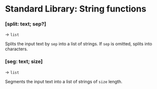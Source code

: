 # Standard Library: String functions

### [split: text; sep?]
&rarr; `list`

Splits the input text by `sep` into a list of strings. If `sep` is omitted, splits into characters.

### [seg: text; size]
&rarr; `list`

Segments the input text into a list of strings of `size` length.